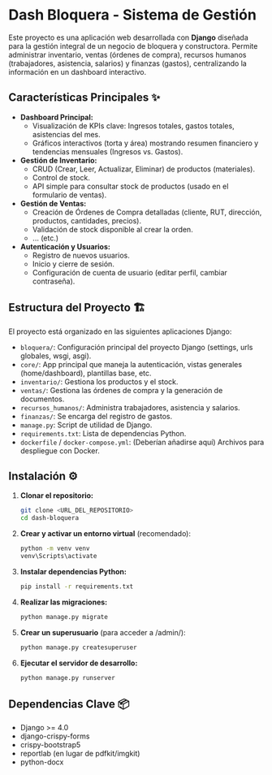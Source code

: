 # Dash Bloquera - Sistema de Gestión

Este proyecto es una aplicación web desarrollada con **Django** diseñada para la gestión integral de un negocio de bloquera y constructora. Permite administrar inventario, ventas (órdenes de compra), recursos humanos (trabajadores, asistencia, salarios) y finanzas (gastos), centralizando la información en un dashboard interactivo.

## Características Principales ✨

* **Dashboard Principal:**
    * Visualización de KPIs clave: Ingresos totales, gastos totales, asistencias del mes.
    * Gráficos interactivos (torta y área) mostrando resumen financiero y tendencias mensuales (Ingresos vs. Gastos).
* **Gestión de Inventario:**
    * CRUD (Crear, Leer, Actualizar, Eliminar) de productos (materiales).
    * Control de stock.
    * API simple para consultar stock de productos (usado en el formulario de ventas).
* **Gestión de Ventas:**
    * Creación de Órdenes de Compra detalladas (cliente, RUT, dirección, productos, cantidades, precios).
    * Validación de stock disponible al crear la orden.
    * ... (etc.)
* **Autenticación y Usuarios:**
    * Registro de nuevos usuarios.
    * Inicio y cierre de sesión.
    * Configuración de cuenta de usuario (editar perfil, cambiar contraseña).

## Estructura del Proyecto 🏗️

El proyecto está organizado en las siguientes aplicaciones Django:

* `bloquera/`: Configuración principal del proyecto Django (settings, urls globales, wsgi, asgi).
* `core/`: App principal que maneja la autenticación, vistas generales (home/dashboard), plantillas base, etc.
* `inventario/`: Gestiona los productos y el stock.
* `ventas/`: Gestiona las órdenes de compra y la generación de documentos.
* `recursos_humanos/`: Administra trabajadores, asistencia y salarios.
* `finanzas/`: Se encarga del registro de gastos.
* `manage.py`: Script de utilidad de Django.
* `requirements.txt`: Lista de dependencias Python.
* `dockerfile` / `docker-compose.yml`: (Deberían añadirse aquí) Archivos para despliegue con Docker.

## Instalación ⚙️

1.  **Clonar el repositorio:**
    ```bash
    git clone <URL_DEL_REPOSITORIO>
    cd dash-bloquera
    ```
2.  **Crear y activar un entorno virtual** (recomendado):
    ```bash
    python -m venv venv
    venv\Scripts\activate
    ```
3.  **Instalar dependencias Python:**
    ```bash
    pip install -r requirements.txt
    ```
4.  **Realizar las migraciones:**
    ```bash
    python manage.py migrate
    ```
5.  **Crear un superusuario** (para acceder a /admin/):
    ```bash
    python manage.py createsuperuser
    ```
6.  **Ejecutar el servidor de desarrollo:**
    ```bash
    python manage.py runserver
    ```
## Dependencias Clave 📦

* Django >= 4.0
* django-crispy-forms
* crispy-bootstrap5
* reportlab (en lugar de pdfkit/imgkit)
* python-docx